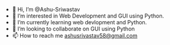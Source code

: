 - 👋 Hi, I’m @Ashu-Sriwastav
- 👀 I’m interested in Web Development and GUI using Python.
- 🌱 I’m currently learning web devlopment and Python.
- 💞️ I’m looking to collaborate on GUI using Python
- 📫 How to reach me ashusrivastav58@gmail.com

<!---
Ashu-Sriwastav/Ashu-Sriwastav is a ✨ special ✨ repository because its `README.md` (this file) appears on your GitHub profile.
You can click the Preview link to take a look at your changes.
--->
